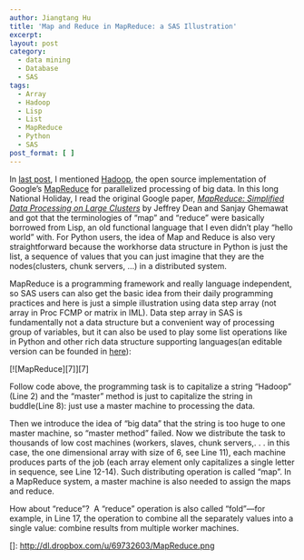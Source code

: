 ```yaml
---
author: Jiangtang Hu
title: 'Map and Reduce in MapReduce: a SAS Illustration'
excerpt:
layout: post
category:
  - data mining
  - Database
  - SAS
tags:
  - Array
  - Hadoop
  - Lisp
  - List
  - MapReduce
  - Python
  - SAS
post_format: [ ]
---
```

In [last post][1], I mentioned [Hadoop][2], the open source implementation of Google’s [MapReduce][3] for parallelized processing of big data. In this long National Holiday, I read the original Google paper, *[MapReduce: Simplified Data Processing on Large Clusters][4]* by Jeffrey Dean and Sanjay Ghemawat and got that the terminologies of “map” and “reduce” were basically borrowed from Lisp, an old functional language that I even didn’t play “hello world” with. For Python users, the idea of Map and Reduce is also very straightforward because the workhorse data structure in Python is just the list, a sequence of values that you can just imagine that they are the nodes(clusters, chunk servers, …) in a distributed system. 

MapReduce is a programming framework and really language independent, so SAS users can also get the basic idea from their daily programming practices and here is just a simple illustration using data step array (not array in Proc FCMP or matrix in IML). Data step array in SAS is fundamentally not a data structure but a convenient way of processing group of variables, but it can also be used to play some list operations like in Python and other rich data structure supporting languages(an editable version can be founded in [here][5]):

[![MapReduce][7]][7]

Follow code above, the programming task is to capitalize a string “Hadoop” (Line 2) and the “master” method is just to capitalize the string in buddle(Line 8): just use a master machine to processing the data.

Then we introduce the idea of “big data” that the string is too huge to one master machine, so “master method” failed. Now we distribute the task to thousands of low cost machines (workers, slaves, chunk servers,. . . in this case, the one dimensional array with size of 6, see Line 11), each machine produces parts of the job (each array element only capitalizes a single letter in sequence, see Line 12-14). Such distributing operation is called “map”. In a MapReduce system, a master machine is also needed to assign the maps and reduce.

How about “reduce”?  A “reduce” operation is also called “fold”—for example, in Line 17, the operation to combine all the separately values into a single value: combine results from multiple worker machines.

 [1]: http://www.jiangtanghu.com/blog/2011/09/14/analytical-valley/
 [2]: http://hadoop.apache.org/
 [3]: http://en.wikipedia.org/wiki/Mapreduce
 [4]: http://static.googleusercontent.com/external_content/untrusted_dlcp/labs.google.com/en//papers/mapreduce-osdi04.pdf
 [5]: http://jiangtanghu.com/docs/en/MapReduce.sas
 []: http://dl.dropbox.com/u/69732603/MapReduce.png